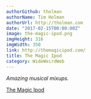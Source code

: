 ```yaml
---
authorGithub: tholman
authorName: Tim Holman
authorUrl: http://tholman.com
date: "2017-02-15T00:00:00Z"
image: the-magic-ipod.png
imgHeight: 316
imgWidth: 350
link: http://themagicipod.com/
title: The Magic Ipod
category: WideWeirdWeb
---
```


_Amazing musical mixups._

[The Magic Ipod](http://themagicipod.com/)

